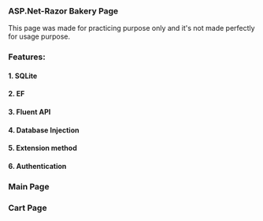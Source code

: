 <h3>ASP.Net-Razor Bakery Page</h3>
</b>
<p>This page was made for practicing purpose only and it's not made perfectly for usage purpose.</p>
<h3>Features:</h3>
<h4>1. SQLite</h4>
<h4>2. EF</h4>
<h4>3. Fluent API</h4>
<h4>4. Database Injection</h4>
<h4>5. Extension method</h4>
<h4>6. Authentication</h4>
<h3>Main Page</h3>
</b>

<h3>Cart Page</h3>
</b>

